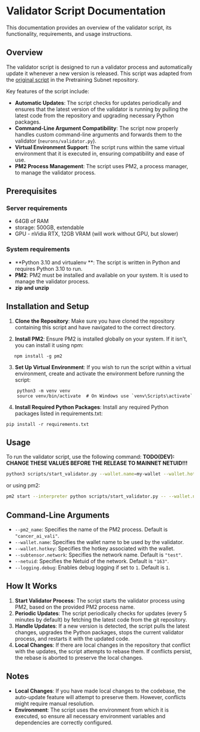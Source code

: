 # Validator Script Documentation

This documentation provides an overview of the validator script, its functionality, requirements, and usage instructions.

## Overview

The validator script is designed to run a validator process and automatically update it whenever a new version is released. This script was adapted from the [original script](https://github.com/macrocosm-os/pretraining/blob/main/scripts/start_validator.py) in the Pretraining Subnet repository.

Key features of the script include:
- **Automatic Updates**: The script checks for updates periodically and ensures that the latest version of the validator is running by pulling the latest code from the repository and upgrading necessary Python packages.
- **Command-Line Argument Compatibility**: The script now properly handles custom command-line arguments and forwards them to the validator (`neurons/validator.py`).
- **Virtual Environment Support**: The script runs within the same virtual environment that it is executed in, ensuring compatibility and ease of use.
- **PM2 Process Management**: The script uses PM2, a process manager, to manage the validator process.

## Prerequisites

### Server requirements

 - 64GB of RAM
 - storage: 500GB, extendable
 - GPU - nVidia RTX, 12GB VRAM (will work without GPU, but slower)

### System requirements

- **Python 3.10 and virtualenv **: The script is written in Python and requires Python 3.10 to run.
- **PM2**: PM2 must be installed and available on your system. It is used to manage the validator process.
- **zip and unzip**

## Installation and Setup

1. **Clone the Repository**: Make sure you have cloned the repository containing this script and have navigated to the correct directory.

2. **Install PM2**: Ensure PM2 is installed globally on your system. If it isn't, you can install it using npm:

```
   npm install -g pm2
```

3. **Set Up Virtual Environment**: If you wish to run the script within a virtual environment, create and activate the environment before running the script:
```
    python3 -m venv venv
    source venv/bin/activate  # On Windows use `venv\Scripts\activate`
```

4. **Install Required Python Packages**: Install any required Python packages listed in requirements.txt:
```
pip install -r requirements.txt
```


## Usage
To run the validator script, use the following command:
**TODO(DEV): CHANGE THESE VALUES BEFORE THE RELEASE TO MAINNET NETUID!!!**

```bash
python3 scripts/start_validator.py --wallet.name=my-wallet --wallet.hotkey=my-hotkey --netuid=163

```

or using pm2:

```bash
pm2 start --interpreter python scripts/start_validator.py -- --wallet.name=validator-staked --wallet.hotkey=default --netuid=163
```

## Command-Line Arguments

- `--pm2_name`: Specifies the name of the PM2 process. Default is `"cancer_ai_vali"`.
- `--wallet.name`: Specifies the wallet name to be used by the validator.
- `--wallet.hotkey`: Specifies the hotkey associated with the wallet.
- `--subtensor.network`: Specifies the network name. Default is `"test"`.
- `--netuid`: Specifies the Netuid of the network. Default is `"163"`.
- `--logging.debug`: Enables debug logging if set to `1`. Default is `1`.


## How It Works

1. **Start Validator Process**: The script starts the validator process using PM2, based on the provided PM2 process name.
2. **Periodic Updates**: The script periodically checks for updates (every 5 minutes by default) by fetching the latest code from the git repository.
3. **Handle Updates**: If a new version is detected, the script pulls the latest changes, upgrades the Python packages, stops the current validator process, and restarts it with the updated code.
4. **Local Changes**: If there are local changes in the repository that conflict with the updates, the script attempts to rebase them. If conflicts persist, the rebase is aborted to preserve the local changes.

## Notes

- **Local Changes**: If you have made local changes to the codebase, the auto-update feature will attempt to preserve them. However, conflicts might require manual resolution.
- **Environment**: The script uses the environment from which it is executed, so ensure all necessary environment variables and dependencies are correctly configured.
